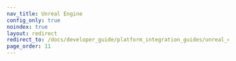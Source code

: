 ```yaml
---
nav_title: Unreal Engine
config_only: true
noindex: true
layout: redirect
redirect_to: /docs/developer_guide/platform_integration_guides/unreal_engine/initial_sdk_setup/
page_order: 11
---
```

